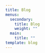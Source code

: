 ```yaml
---
title: Blog
menus:
  secondary:
    title: Blog
    weight: ""
  main:
    title: ""
template: blog
---
```

